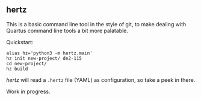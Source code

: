 hertz
-----

This is a basic command line tool in the style of git, to make dealing
with Quartus command line tools a bit more palatable.

Quickstart:

    alias hz='python3 -m hertz.main'
    hz init new-project/ de2-115
    cd new-project/
    hz build

*hertz* will read a `.hertz` file (YAML) as configuration, so take a
peek in there.

Work in progress.
